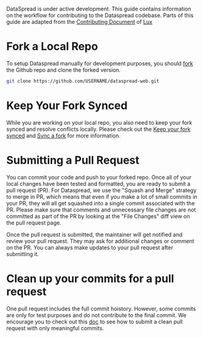 DataSpread is under active development. 
This guide contains information on the workflow for contributing to the Dataspread codebase. 
Parts of this guide are adapted from the [Contributing Document](https://github.com/lux-org/lux/blob/master/CONTRIBUTING.md) 
of [Lux](https://github.com/lux-org/lux)

# Fork a Local Repo 

To setup Dataspread manually for development purposes, you should [fork](https://docs.github.com/en/github/getting-started-with-github/fork-a-repo) the Github repo and clone the forked version.

```bash
git clone https://github.com/USERNAME/dataspread-web.git
```

# Keep Your Fork Synced

While you are working on your local repo, you also need to keep your fork synced and resolve conflicts locally. 
Please check out the [Keep your fork synced](https://docs.github.com/en/github/getting-started-with-github/fork-a-repo) 
and [Sync a fork](https://docs.github.com/en/github/collaborating-with-issues-and-pull-requests/syncing-a-fork) 
for more information.

# Submitting a Pull Request

You can commit your code and push to your forked repo. 
Once all of your local changes have been tested and formatted, 
you are ready to submit a pull request (PR). 
For Dataspread, we use the "Squash and Merge" strategy to merge in PR, 
which means that even if you make a lot of small commits in your PR, 
they will all get squashed into a single commit associated with the PR. 
Please make sure that comments and unnecessary file changes are not committed as part of the PR 
by looking at the "File Changes" diff view on the pull request page.
    
Once the pull request is submitted, the maintainer will get notified and review your pull request. 
They may ask for additional changes or comment on the PR. 
You can always make updates to your pull request after submitting it.

# Clean up your commits for a pull request
One pull request includes the full commit hoistory. However, some commits are only for test purposes and do not contribute to the final commit. We encourage you to check out this [doc](https://christoph-rumpel.com/2015/05/clean-up-your-commits-for-a-pull-request) to see how to submit a clean pull request with only meaningful commits.
